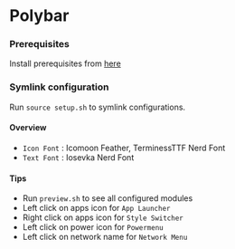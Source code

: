 # Polybar

### Prerequisites
Install prerequisites from [here](https://github.com/adi1090x/polybar-themes)

### Symlink configuration
Run `source setup.sh` to symlink configurations.

#### Overview
- `Icon Font` : Icomoon Feather, TerminessTTF Nerd Font
- `Text Font` : Iosevka Nerd Font

#### Tips
- Run `preview.sh` to see all configured modules
- Left click on apps icon for `App Launcher`
- Right click on apps icon for `Style Switcher`
- Left click on power icon for `Powermenu`
- Left click on network name for `Network Menu`